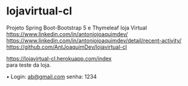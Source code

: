 # lojavirtual-cl
Projeto Spring Boot-‎Bootstrap 5 e Thymeleaf loja Virtual
https://www.linkedin.com/in/antoniojoaquimdev/
https://www.linkedin.com/in/antoniojoaquimdev/detail/recent-activity/
https://github.com/AntJoaquimDev/lojavirtual-cl

https://lojavirtual-cl.herokuapp.com/index  
para teste da loja.

•	Login:  ab@gmail.com    senha: 1234

